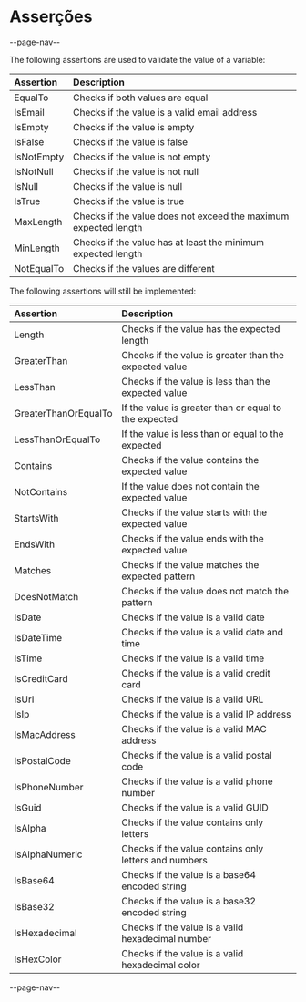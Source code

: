 # Asserções

--page-nav--

The following assertions are used to validate the value of a variable:

| Assertion  | Description                                                     |
| :--        | :--                                                             |
| EqualTo    | Checks if both values ​​are equal                                 |
| IsEmail    | Checks if the value is a valid email address                    |
| IsEmpty    | Checks if the value is empty                                    |
| IsFalse    | Checks if the value is false                                    |
| IsNotEmpty | Checks if the value is not empty                                |
| IsNotNull  | Checks if the value is not null                                 |
| IsNull     | Checks if the value is null                                     |
| IsTrue     | Checks if the value is true                                     |
| MaxLength  | Checks if the value does not exceed the maximum expected length |
| MinLength  | Checks if the value has at least the minimum expected length    |
| NotEqualTo | Checks if the values ​​are different                              |

The following assertions will still be implemented:

| Assertion            | Description                                           |
| :--                  | :--                                                   |
| Length               | Checks if the value has the expected length           |
| GreaterThan          | Checks if the value is greater than the expected value|
| LessThan             | Checks if the value is less than the expected value   |
| GreaterThanOrEqualTo | If the value is greater than or equal to the expected |
| LessThanOrEqualTo    | If the value is less than or equal to the expected    |
| Contains             | Checks if the value contains the expected value       |
| NotContains          | If the value does not contain the expected value      |
| StartsWith           | Checks if the value starts with the expected value    |
| EndsWith             | Checks if the value ends with the expected value      |
| Matches              | Checks if the value matches the expected pattern      |
| DoesNotMatch         | Checks if the value does not match the pattern        |
| IsDate               | Checks if the value is a valid date                   |
| IsDateTime           | Checks if the value is a valid date and time          |
| IsTime               | Checks if the value is a valid time                   |
| IsCreditCard         | Checks if the value is a valid credit card            |
| IsUrl                | Checks if the value is a valid URL                    |
| IsIp                 | Checks if the value is a valid IP address             |
| IsMacAddress         | Checks if the value is a valid MAC address            |
| IsPostalCode         | Checks if the value is a valid postal code            |
| IsPhoneNumber        | Checks if the value is a valid phone number           |
| IsGuid               | Checks if the value is a valid GUID                   |
| IsAlpha              | Checks if the value contains only letters             |
| IsAlphaNumeric       | Checks if the value contains only letters and numbers |
| IsBase64             | Checks if the value is a base64 encoded string        |
| IsBase32             | Checks if the value is a base32 encoded string        |
| IsHexadecimal        | Checks if the value is a valid hexadecimal number     |
| IsHexColor           | Checks if the value is a valid hexadecimal color      |

--page-nav--
